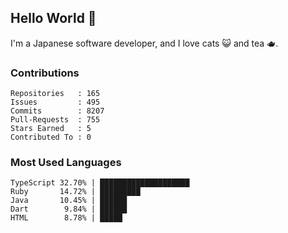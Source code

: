 ## Hello World 👋

I'm a Japanese software developer, and I love cats 😺 and tea 🫖.

### Contributions

    Repositories   : 165
    Issues         : 495
    Commits        : 8207
    Pull-Requests  : 755
    Stars Earned   : 5
    Contributed To : 0

### Most Used Languages

    TypeScript 32.70% | ████████████████████
    Ruby       14.72% | █████████
    Java       10.45% | ██████
    Dart        9.84% | ██████
    HTML        8.78% | █████
